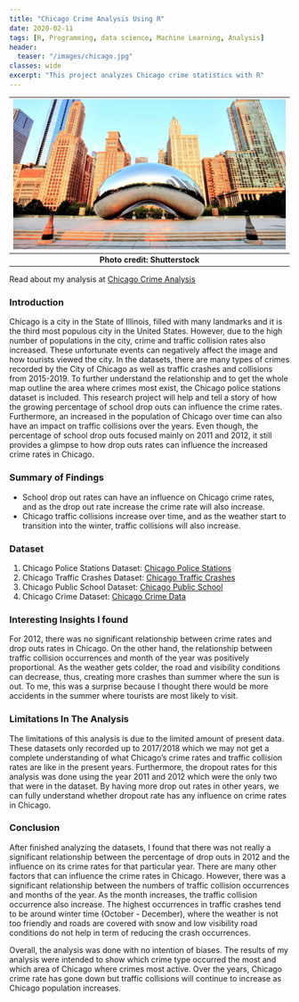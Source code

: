 ```yaml
---
title: "Chicago Crime Analysis Using R"
date: 2020-02-11
tags: [R, Programming, data science, Machine Learning, Analysis]
header:
  teaser: "/images/chicago.jpg"
classes: wide
excerpt: "This project analyzes Chicago crime statistics with R"
---
```

| ![PNG](/images/chicago.jpg)| 
|:--:| 
| **Photo credit: Shutterstock** |  

Read about my analysis at [Chicago Crime Analysis](https://nbviewer.jupyter.org/github/thanhnguyenduong/thanhnguyenduong.github.io/blob/master/PDFs/Chicago%20Crime%20Analysis_Thanh%20Nguyen-Duong.pdf)  

### Introduction
Chicago is a city in the State of Illinois, filled with many landmarks and it is the third most populous city in the United States. However, due
to the high number of populations in the city, crime and traffic collision rates also increased. These unfortunate events can negatively affect
the image and how tourists viewed the city. In the datasets, there are many types of crimes recorded by the City of Chicago as well as traffic
crashes and collisions from 2015-2019. To further understand the relationship and to get the whole map outline the area where crimes most
exist, the Chicago police stations dataset is included.
This research project will help and tell a story of how the growing percentage of school drop outs can influence the crime rates.
Furthermore, an increased in the population of Chicago over time can also have an impact on traffic collisions over the years. Even though,
the percentage of school drop outs focused mainly on 2011 and 2012, it still provides a glimpse to how drop outs rates can influence the
increased crime rates in Chicago.

### Summary of Findings
* School drop out rates can have an influence on Chicago crime rates, and as the drop out rate increase the crime rate will also increase.  
* Chicago traffic collisions increase over time, and as the weather start to transition into the winter, traffic collisions will also increase.  

### Dataset
 1. Chicago Police Stations Dataset: [Chicago Police Stations](https://www.kaggle.com/chicago/chicago-police-stations)  
 2. Chicago Traffic Crashes Dataset: [Chicago Traffic Crashes](https://www.kaggle.com/isadoraamorim/trafficcrasheschicago)  
 3. Chicago Public School Dataset:   [Chicago Public School](https://www.kaggle.com/chicago/chicago-public-schools-data)  
 4. Chicago Crime Dataset:           [Chicago Crime Data](https://www.kaggle.com/mpastore/chicago-crime-data)  

### Interesting Insights I found
For 2012, there was no significant relationship between crime rates and drop outs rates in Chicago. On the other hand, the relationship
between traffic collision occurrences and month of the year was positively proportional. As the weather gets colder, the road and visibility
conditions can decrease, thus, creating more crashes than summer where the sun is out. To me, this was a surprise because I thought
there would be more accidents in the summer where tourists are most likely to visit.

### Limitations In The Analysis
The limitations of this analysis is due to the limited amount of present data. These datasets only recorded up to 2017/2018 which we may
not get a complete understanding of what Chicago’s crime rates and traffic collision rates are like in the present years. Furthermore, the
dropout rates for this analysis was done using the year 2011 and 2012 which were the only two that were in the dataset. By having more drop out rates in other
years, we can fully understand whether dropout rate has any influence on crime rates in Chicago.

### Conclusion
After finished analyzing the datasets, I found that there was not really a significant relationship between the percentage of drop outs in 2012
and the influence on its crime rates for that particular year. There are many other factors that can influence the crime rates in Chicago.
However, there was a significant relationship between the numbers of traffic collision occurrences and months of the year. As the month
increases, the traffic collision occurrence also increase. The highest occurrences in traffic crashes tend to be around winter time (October -
December), where the weather is not too friendly and roads are covered with snow and low visibility road conditions do not help in term of
reducing the crash occurrences.

Overall, the analysis was done with no intention of biases. The results of my analysis were intended to show which crime type occurred the most
and which area of Chicago where crimes most active. Over the years, Chicago crime rate has gone down but traffic collisions will continue
to increase as Chicago population increases.


